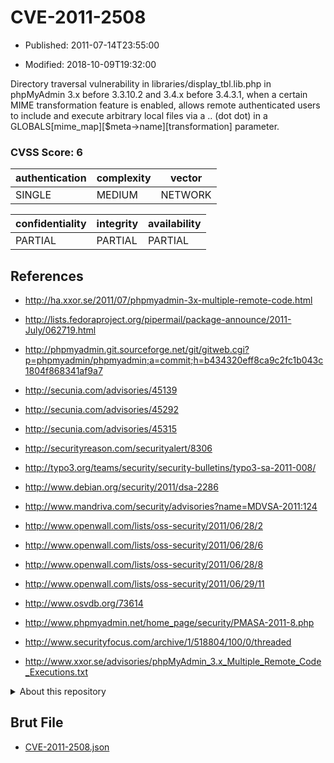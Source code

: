 # CVE-2011-2508

- Published: 2011-07-14T23:55:00

- Modified: 2018-10-09T19:32:00

Directory traversal vulnerability in libraries/display_tbl.lib.php in phpMyAdmin 3.x before 3.3.10.2 and 3.4.x before 3.4.3.1, when a certain MIME transformation feature is enabled, allows remote authenticated users to include and execute arbitrary local files via a .. (dot dot) in a GLOBALS[mime_map][$meta->name][transformation] parameter.

### CVSS Score: **6**

| authentication | complexity | vector |
| --- | --- | --- |
| SINGLE | MEDIUM | NETWORK |

| confidentiality | integrity | availability |
| --- | --- | --- |
| PARTIAL | PARTIAL | PARTIAL |

## References

* http://ha.xxor.se/2011/07/phpmyadmin-3x-multiple-remote-code.html

* http://lists.fedoraproject.org/pipermail/package-announce/2011-July/062719.html

* http://phpmyadmin.git.sourceforge.net/git/gitweb.cgi?p=phpmyadmin/phpmyadmin;a=commit;h=b434320eff8ca9c2fc1b043c1804f868341af9a7

* http://secunia.com/advisories/45139

* http://secunia.com/advisories/45292

* http://secunia.com/advisories/45315

* http://securityreason.com/securityalert/8306

* http://typo3.org/teams/security/security-bulletins/typo3-sa-2011-008/

* http://www.debian.org/security/2011/dsa-2286

* http://www.mandriva.com/security/advisories?name=MDVSA-2011:124

* http://www.openwall.com/lists/oss-security/2011/06/28/2

* http://www.openwall.com/lists/oss-security/2011/06/28/6

* http://www.openwall.com/lists/oss-security/2011/06/28/8

* http://www.openwall.com/lists/oss-security/2011/06/29/11

* http://www.osvdb.org/73614

* http://www.phpmyadmin.net/home_page/security/PMASA-2011-8.php

* http://www.securityfocus.com/archive/1/518804/100/0/threaded

* http://www.xxor.se/advisories/phpMyAdmin_3.x_Multiple_Remote_Code_Executions.txt

<details>
<summary>About this repository</summary> 

  This repository is part of the project [Live Hack CVE](https://github.com/Live-Hack-CVE). Main website can be found [www.live-hack.org](https://www.live-hack.org) 
  
  Made by [Sn0wAlice](https://github.com/Sn0wAlice) for the people that care about security and need to have a feed of the latest CVEs. Hope you enjoy it, don't forget to star the repo and follow me on [Twitter](https://twitter.com/Sn0wAlice) and [Github](https://github.com/Sn0wAlice). And that is my [personnal website](https://www.alice-snow.me/)

  - [Home Page](https://github.com/Live-Hack-CVE)
  - [Framework](https://github.com/Live-Hack-CVE/cve-framework)
  - [CVE database](https://github.com/Live-Hack-CVE/full_database)
  - [Changelog](https://github.com/Live-Hack-CVE/Changelog)
</details>

## Brut File

* [CVE-2011-2508.json](https://raw.githubusercontent.com/Live-Hack-CVE/full_database/main/cves/2011/CVE-2011-2508.json)

